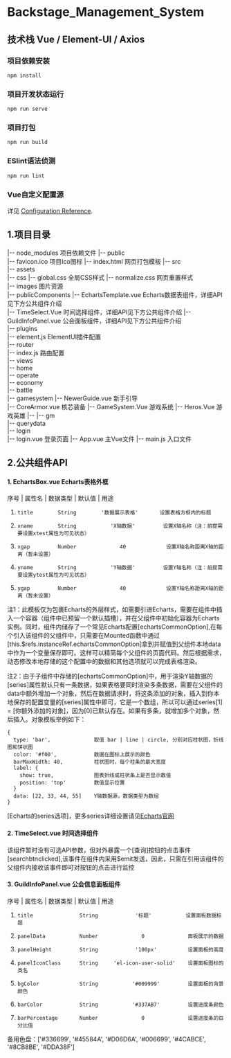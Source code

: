# Backstage_Management_System

## 技术栈 Vue / Element-UI / Axios

### 项目依赖安装
```
npm install 
```

### 项目开发状态运行
```
npm run serve
```

### 项目打包
```
npm run build
```

### ESlint语法侦测
```
npm run lint
```

### Vue自定义配置源
详见 [Configuration Reference](https://cli.vuejs.org/config/).

## 1.项目目录

|-- node_modules                         项目依赖文件
|-- public  
    |-- favicon.ico                      项目Ico图标
    |-- index.html                       网页打包模板
|-- src  
    |-- assets  
        |-- css
            |-- global.css               全局CSS样式
            |-- normalize.css            网页重置样式  
        |-- images                       图片资源  
    |-- publicComponents
        |-- EchartsTemplate.vue          <echarts-template>Echarts数据表组件，详细API见下方公共组件介绍  
        |-- TimeSelect.Vue               <time-select>时间选择组件，详细API见下方公共组件介绍
        |-- GuildInfoPanel.vue           <guild-info-panel>公会面板组件，详细API见下方公共组件介绍           
    |-- plugins  
        |-- element.js                   ElementUI插件配置  
    |-- router  
        |-- index.js                     路由配置  
    |-- views  
        |-- home  
            |-- operate  
            |-- economy  
            |-- battle  
            |-- gamesystem
                |-- NewerGuide.vue        新手引导  
                |-- CoreArmor.vue         核芯装备
                |-- GameSystem.Vue        游戏系统
                |-- Heros.Vue             游戏英雄
                |-- 
            |-- gm  
            |-- querydata  
        |-- login  
            |-- login.vue                 登录页面
|-- App.vue                               主Vue文件
|-- main.js                               入口文件
    

## 2.公共组件API

#### 1. EchartsBox.vue Echarts表格外框
序号 |  属性名   |   数据类型   |       默认值      |             用途 
01.     title        String        '数据展示表格'       设置表格方框内的标题
02.     xname        String           'X轴数据'         设置X轴名称（注：前提需要设置xtest属性为可见状态）
03.     xgap         Number              40             设置X轴名称距离X轴的距离（暂未设置）
04.     yname        String           'Y轴数据'         设置Y轴名称（注：前提需要设置ytest属性为可见状态）
05.     ygap         Number              40             设置Y轴名称距离X轴的距离（暂未设置）

注1：此模板仅为包裹Echarts的外层样式，如需要引进Echarts，需要在组件中插入一个容器（组件中已预留一个默认插槽），并在父组件中初始化容器为Echarts实例。同时，组件内储存了一个常见Echarts配置[echartsCommonOption],在每个引入该组件的父组件中，只需要在Mounted函数中通过[this.$refs.instanceRef.echartsCommonOption]拿到并赋值到父组件本地data中作为一个变量保存即可。这样可以精简每个父组件的页面代码。然后根据需求，动态修改本地存储的这个配置中的数据和其他选项就可以完成表格渲染。

注2：由于子组件中存储的[echartsCommonOption]中，用于渲染Y轴数据的[series]属性默认只有一条数据，如果表格要同时渲染多条数据，需要在父组件的data中额外增加一个对象，然后在数据请求时，将这条添加的对象，插入到你本地保存的配置变量的[series]属性中即可，它是一个数组，所以可以通过series[1] = [你额外添加的对象]，因为[0]已默认存在。如果有多条，就增加多个对象，然后插入。对象模板举例如下：

    {
      type: 'bar',              取值 bar | line | circle, 分别对应柱状图，折线图和饼状图
      color: '#f00',            数据在图标上展示的颜色
      barMaxWidth: 40,          柱状图时，每个柱条的最大宽度
      label: {
        show: true,             图表折线或柱状条上是否显示数值
        position: 'top'         数值显示位置
      }
      data: [22, 33, 44, 55]    Y轴数据源，数据类型为数组
    }

[Echarts的series选项]，更多series详细设置请见[Echarts官网](https://www.echartsjs.com/zh/)


#### 2. TimeSelect.vue 时间选择组件
该组件暂时没有可选API参数，但对外暴露一个[查询]按钮的点击事件[searchbtnclicked],该事件在组件内采用$emit发送，因此，只需在引用该组件的父组件内接收该事件即可对按钮的点击进行监控


#### 3. GuildInfoPanel.vue 公会信息面板组件
序号 |  属性名   |     数据类型       |       默认值      |             用途 
01.     title               String            '标题'           设置面板数据标题
02.     panelData           Number              0              面板展示的数据
03.     panelHeight         String            '100px'          设置面板的高度
04.     panelIconClass      String     'el-icon-user-solid'    设置面板图标的类名
05.     bgColor             String           '#009999'         设置面板的背景颜色
06.     barColor            String           '#337AB7'         设置进度条颜色
07.     barPercentage       Number              0              设置进度条的百分比值

备用色盘：['#336699', '#45584A', '#D06D6A', '#006699', '#4CABCE', '#8CB8BE', '#DDA38F']
